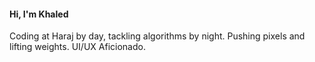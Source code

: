 #### Hi, I'm Khaled
Coding at Haraj by day, tackling algorithms by night. Pushing pixels and lifting weights. UI/UX Aficionado.
